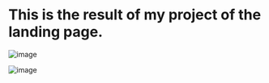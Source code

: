 # This is the result of my project of the landing page.

![image](https://github.com/user-attachments/assets/6d0097b5-88ec-4918-9790-0f1c4f695ce4)


![image](https://github.com/user-attachments/assets/c8d91773-f732-40f8-bcef-375279bb5252)
